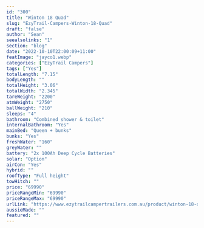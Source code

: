 ```yaml
---
id: "300"
title: "Winton 18 Quad"
slug: "EzyTrail-Campers-Winton-18-Quad"
draft: "false"
author: "Sean"
seealsolinks: "1"
section: "blog"
date: "2022-10-10T22:00:09+11:00"
featImage: "jayco1.webp"
categories: ["EzyTrail Campers"]
tags: ["Yes"]
totalLength: "7.15"
bodyLength: ""
totalHeight: "3.06"
totalWidth: "2.345"
tareWeight: "2200"
atmWeight: "2750"
ballWeight: "210"
sleeps: "4"
bathroom: "Combined shower & toilet"
internalBathroom: "Yes"
mainBed: "Queen + bunks"
bunks: "Yes"
freshWater: "160"
greyWater: ""
battery: "2x 100Ah Deep Cycle Batteries"
solar: "Option"
airCon: "Yes"
hybrid: ""
roofType: "Full height"
towHitch: ""
price: "69990"
priceRangeMin: "69990"
priceRangeMax: "69990"
urlLink: "https://www.ezytrailcampertrailers.com.au/product/winton-18-quad/"
aussieMade: ""
featured: ""
---
```

